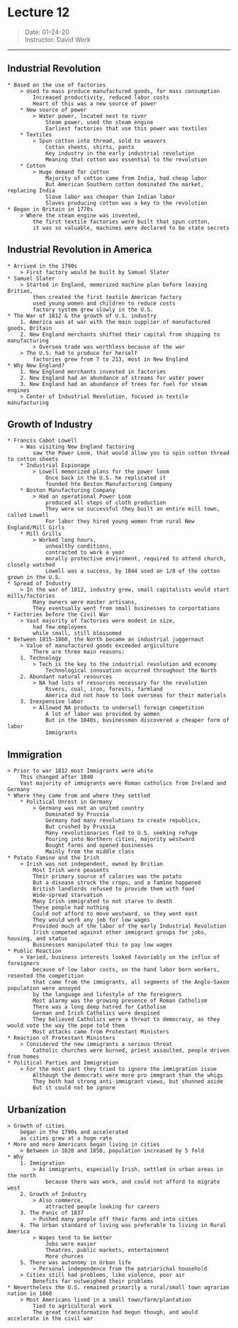 # Lecture 12  
> Date: 01-24-20  
> Instructor: David Work  
---		  
## Industrial Revolution  
    * Based on the use of factories  
        > Used to mass produce manufactured goods, for mass consumption  
            Increased productivity, reduced labor costs  
            Heart of this was a new source of power  
        * New source of power  
            > Water power, located next to river  
                Steam power, used the steam engine  
                Earliest factories that use this power was textiles  
        * Textiles  
            > Spun cotton into thread, sold to weavers  
                Cotton sheets, shirts, pants  
                Key industry in the early industrial revolution  
                Meaning that cotton was essential to the revolution  
        * Cotton  
            > Huge demand for cotton  
                Majority of cotton came from India, had cheap labor  
                But American Southern cotton dominated the market, replacing India  
                Slave labor was cheaper than Indian labor  
                Slaves producing cotton was a key to the revolution  
    * Began in Britain in 1770s  
        > Where the steam engine was invented,  
            the first textile factories were built that spun cotton,  
            it was so valuable, machines were declared to be state secrets  
## Industrial Revolution in America                  
    * Arrived in the 1790s  
        > First factory would be built by Samuel Slater  
    * Samuel Slater  
        > Started in England, memorized machine plan before leaving Britian,  
            then created the first textile American factory  
            used young women and children to reduce costs  
            factory system grew slowly in the U.S.           
    * The War of 1812 & the growth of U.S. industry  
        1. America was at war with the main supplier of manufactured goods, Britain  
        2. New England merchants shifted their capital from shipping to manufacturing  
            > Oversea trade was worthless because of the war  
        > The U.S. had to produce for herself  
            factories grew from 7 to 213, most in New England  
    * Why New England?  
        1. New England merchants invested in factories  
        2. New England had an abundance of streams for water power  
        3. New England had an abundance of trees for fuel for steam engines  
        > Center of Industrial Revolution, focused in textile manufacturing  
## Growth of Industry  
    * Francis Cabot Lowell  
        > Was visiting New England factoring  
            saw the Power Loom, that would allow you to spin cotton thread to cotton sheets  
        * Industrial Espionage          
            > Lowell memorized plans for the power loom  
                Once back in the U.S. he replicated it  
                founded hte Boston Manufacturing Company  
        * Boston Manufacturing Company  
            > Had an operational Power Loom  
                produced all steps of cloth production  
                They were so successful they built an entire mill town, called Lowell  
                For labor they hired young women from rural New England/Mill Girls  
        * Mill Grills   
            > Worked long hours,  
                unhealthy conditions,  
                contracted to work a year  
                morally protective enviroment, required to attend church, closely watched  
                Lowell was a success, by 1844 used an 1/8 of the cotton grown in the U.S.  
    * Spread of Industry   
        > In the war of 1812, industry grew, small capitalists would start mills/factories  
            Many owners were master artisans,  
            They eventually went from small businesses to corportations  
    * Factories before the Civil War  
        > Vast majority of factories were modest in size,  
            had few employees  
            while small, still blossomed  
    * Between 1815-1860, the North became an industrial juggernaut  
        > Value of manufactured goods exceeded argiculture    
            There are three main reasons:  
        1. Technology  
            > Tech is the key to the industrial revolution and economy  
                Technological innovation occurred throughout the North  
        2. Abundant natural resources  
            > NA had lots of resources necessary for the revolution  
                Rivers, coal, iron, forests, farmland  
                America did not have to look overseas for their materials  
        3. Inexpensive labor  
            > Allowed NA products to undersell foreign competition  
                A lot of labor was provided by women  
                But in the 1840s, businessmen discovered a cheaper form of labor  
                Immigrants  
## Immigration  
    > Prior to war 1812 most Immigrants were white  
        This changed after 1840  
        Vast majority of immigrants were Roman catholics from Ireland and Germany  
    * Where they came from and where they settled  
        * Political Unrest in Germany  
            > Germany was not an united country  
                Dominated by Prussia  
                Germany had many revolutions to create republics,  
                But crushed by Prussia  
                Many revolutionaries fled to U.S. seeking refuge  
                Pouring into Northern cities, majority westward  
                Bought farms and opened businesses  
                Mainly from the middle class  
    * Potato Famine and the Irish   
        > Irish was not independent, owned by Britian  
            Most Irish were peasents  
            Their primary source of calories was the potato  
            But a disease struck the crops, and a famine happened  
            British landlords refused to provide them with food  
            Wide-spread starvation  
            Many Irish immigrated to not starve to death      
            These people had nothing   
            Could not afford to move westward, so they went east  
            They would work any job for low wages  
            Provided much of the labor of the early Industrial Revolution  
            Irish competed against other immigrant groups for jobs, housing, and status   
            Businesses manipulated this to pay low wages  
    * Public Reaction  
        > Varied, business interests looked favoriably on the influx of foreigners  
            because of low labor costs, on the hand labor born workers, resented the competition  
            that came from the immigrants, all segments of the Anglo-Saxon population were annoyed   
            by the language and lifestyle of the foreigners  
            Most alarmy was the growing presence of Roman Catholism  
            There was a long deep hatred for Catholism  
            German and Irish Catholics were despised  
            They believed Catholics were a threat to democracy, as they would vote the way the pope told them  
            Most attacks came from Protestant Ministers  
    * Reaction of Protestant Ministers  
        > Considered the new immigrants a serious threat  
            Catholic churches were burned, priest assaulted, people driven from homes  
    * Political Parties and Immigration  
        > For the most part they tried to ignore the immigration issue  
            Although the democrats were more pro immgrant than the whigs  
            They both had strong anti-immigrant views, but shunned aside  
            But it could not be ignore  
## Urbanization  
    > Growth of cities  
        began in the 1790s and accelerated  
        as cities grew at a huge rate  
    * More and more Americans began living in cities  
        > Between in 1820 and 1850, population increased by 5 fold  
    * Why  
        1. Immigration          
            > As immigrants, especially Irish, settled in urban areas in the north  
                because there was work, and could not afford to migrate west  
        2. Growth of Industry  
            > Also commerce,  
                attracted people looking for careers  
        3. The Panic of 1837  
            > Pushed many people off their farms and into cities  
        4. The Urban standard of living was preferable to living in Rural America  
            > Wages tend to be better  
                Jobs were easier  
                Theatres, public markets, entertainment  
                More churces  
        5. There was autonomy in Urban life  
            > Personal independence from the patriarichal household  
        > Cities still had problems, like violence, poor air  
            Benefits far outweighed their problems  
    * Nevertheless the U.S. remained primarily a rural/small town agrarian nation in 1860  
        > Most Americans lived in a small town/farm/plantation  
            Tied to agricultural work  
            The great transformation had begun though, and would accelerate in the civil war  
      
  
